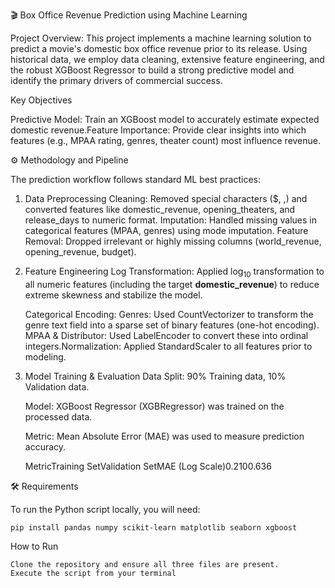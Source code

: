 🎬 Box Office Revenue Prediction using Machine Learning

Project Overview:
This project implements a machine learning solution to predict a movie's domestic box office revenue prior to its release. 
Using historical data, we employ data cleaning, extensive feature engineering, and the robust XGBoost Regressor to build a strong predictive model and identify the primary drivers of commercial success.

Key Objectives

Predictive Model: Train an XGBoost model to accurately estimate expected domestic revenue.Feature Importance: Provide clear insights into which features (e.g., MPAA rating, genres, theater count) most influence revenue.

⚙️ Methodology and Pipeline

The prediction workflow follows standard ML best practices:

  1. Data Preprocessing
       Cleaning: Removed special characters ($, ,) and converted features like domestic_revenue, opening_theaters, and release_days to numeric format.
       Imputation: Handled missing values in categorical features (MPAA, genres) using mode imputation.
       Feature Removal: Dropped irrelevant or highly missing columns (world_revenue, opening_revenue, budget).
    
2. Feature Engineering
     Log Transformation: Applied $\log_{10}$ transformation to all numeric features (including the target $\mathbf{domestic\_revenue}$) to reduce extreme skewness and stabilize the model.

    Categorical Encoding:
        Genres: Used CountVectorizer to transform the genre text field into a sparse set of binary features (one-hot encoding).
        MPAA & Distributor: Used LabelEncoder to convert these into ordinal integers.Normalization: Applied StandardScaler to all features prior to modeling.
   
4. Model Training & Evaluation
   Data Split: $90\%$ Training data, $10\%$ Validation data.

   Model: XGBoost Regressor (XGBRegressor) was trained on the processed data.

   Metric: Mean Absolute Error (MAE) was used to measure prediction accuracy.

   MetricTraining SetValidation SetMAE (Log Scale)$0.210$$0.636$

🛠️ Requirements

To run the Python script locally, you will need:

    pip install pandas numpy scikit-learn matplotlib seaborn xgboost
    
How to Run

    Clone the repository and ensure all three files are present.
    Execute the script from your terminal
